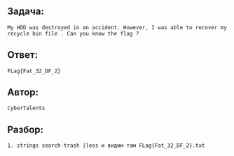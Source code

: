 ## Задача: 

    My HDD was destroyed in an accident. However, I was able to recover my recycle bin file . Can you know the flag ?

## Ответ:
    FLag{Fat_32_DF_2}

## Автор: 
    CyberTalents

## Разбор:
    1. strings search-trash |less и видим там FLag{Fat_32_DF_2}.txt

